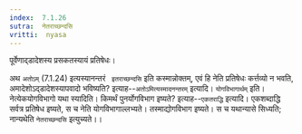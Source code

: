 ```yaml
---
index:  7.1.26
sutra:  नेतराच्छन्दसि
vritti:  nyasa
---
```


पूर्वेणाद्डादेशस्य प्रसकतस्यायं प्रतिषेधः।

अथ `अतोऽम्` (7.1.24) इत्यस्यानन्तरं ` इतराच्छन्दसि` इति कस्मान्नोक्तम्, एवं हि नेति प्रतिषेधः कर्त्तव्यो न भवति, अमादेशोऽद्डादेशस्यापवादो भविष्यति? इत्याह--`अतोऽमित्यस्मादनन्तरम्` इत्यादि। `योगविभागार्थम्` इति। नेत्येकयोगविभागो यथा स्यादिति। किमर्थं पुनर्योगविभाग इष्यते? इत्याह--`एकतराद्धि` इत्यादि। एकशब्दाद्धि सर्वत्र प्रतिषेध इष्यते, स च नेति योगविभागाल्लभ्यते। तस्माद्योगविभाग इष्यते। स च यथान्यासे सिध्यति; नान्यथेति `नेतराच्छन्दसि` इत्युच्यते।।

